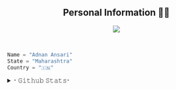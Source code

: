 <h2 align="center"><b>Personal Information 👨‍💻</b></h2>

<p align="center">
  <img src="https://readme-typing-svg.herokuapp.com?color=00FFB3&width=420&lines=A+Passionate+Developer+From+India%E2%9C%8C%EF%B8%8F;Python%2C+Node.js%2C+Linux%E2%9D%A4%EF%B8%8F">
</p> 
<br>

```python
Name = "Adnan Ansari"
State = "Maharashtra"
Country = "🇮🇳"
```
<details>
<summary>⠂𝙶𝚒𝚝𝚑𝚞𝚋 𝚂𝚝𝚊𝚝𝚜⠂</summary>
<h2 align="center"><b>⠂𝙶𝚒𝚝𝚑𝚞𝚋 𝚂𝚝𝚊𝚝𝚜⠐
<br>
<br>
  
----
![](https://github-readme-stats.vercel.app/api?username=Radhak8&theme=dark&hide_border=false&include_all_commits=false&count_private=false)<br/>
![](https://github-readme-streak-stats.herokuapp.com/?user=Radhak8&theme=dark&hide_border=false)<br/>
